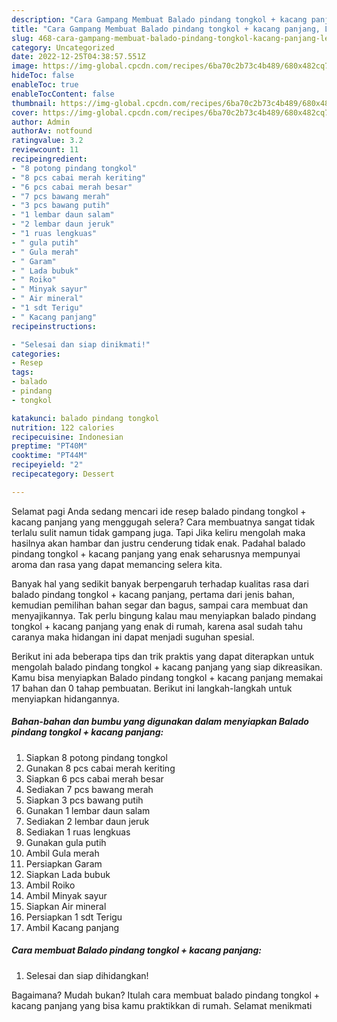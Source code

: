 ```yaml
---
description: "Cara Gampang Membuat Balado pindang tongkol + kacang panjang, Lezat Sekali"
title: "Cara Gampang Membuat Balado pindang tongkol + kacang panjang, Lezat Sekali"
slug: 468-cara-gampang-membuat-balado-pindang-tongkol-kacang-panjang-lezat-sekali
category: Uncategorized
date: 2022-12-25T04:38:57.551Z
image: https://img-global.cpcdn.com/recipes/6ba70c2b73c4b489/680x482cq70/balado-pindang-tongkol-kacang-panjang-foto-resep-utama.jpg
hideToc: false
enableToc: true
enableTocContent: false
thumbnail: https://img-global.cpcdn.com/recipes/6ba70c2b73c4b489/680x482cq70/balado-pindang-tongkol-kacang-panjang-foto-resep-utama.jpg
cover: https://img-global.cpcdn.com/recipes/6ba70c2b73c4b489/680x482cq70/balado-pindang-tongkol-kacang-panjang-foto-resep-utama.jpg
author: Admin
authorAv: notfound
ratingvalue: 3.2
reviewcount: 11
recipeingredient:
- "8 potong pindang tongkol"
- "8 pcs cabai merah keriting"
- "6 pcs cabai merah besar"
- "7 pcs bawang merah"
- "3 pcs bawang putih"
- "1 lembar daun salam"
- "2 lembar daun jeruk"
- "1 ruas lengkuas"
- " gula putih"
- " Gula merah"
- " Garam"
- " Lada bubuk"
- " Roiko"
- " Minyak sayur"
- " Air mineral"
- "1 sdt Terigu"
- " Kacang panjang"
recipeinstructions:

- "Selesai dan siap dinikmati!"
categories:
- Resep
tags:
- balado
- pindang
- tongkol

katakunci: balado pindang tongkol 
nutrition: 122 calories
recipecuisine: Indonesian
preptime: "PT40M"
cooktime: "PT44M"
recipeyield: "2"
recipecategory: Dessert

---
```



Selamat pagi Anda sedang mencari ide resep balado pindang tongkol + kacang panjang yang menggugah selera? Cara membuatnya sangat tidak terlalu sulit namun tidak gampang juga. Tapi Jika keliru mengolah maka hasilnya akan hambar dan justru cenderung tidak enak. Padahal balado pindang tongkol + kacang panjang yang enak seharusnya mempunyai aroma dan rasa yang dapat memancing selera kita.


Banyak hal yang sedikit banyak berpengaruh terhadap kualitas rasa dari balado pindang tongkol + kacang panjang, pertama dari jenis bahan, kemudian pemilihan bahan segar dan bagus, sampai cara membuat dan menyajikannya. Tak perlu bingung kalau mau menyiapkan balado pindang tongkol + kacang panjang yang enak di rumah, karena asal sudah tahu caranya maka hidangan ini dapat menjadi suguhan spesial.




Berikut ini ada beberapa tips dan trik praktis yang dapat diterapkan untuk mengolah balado pindang tongkol + kacang panjang yang siap dikreasikan. Kamu bisa menyiapkan Balado pindang tongkol + kacang panjang memakai 17 bahan dan 0 tahap pembuatan. Berikut ini langkah-langkah untuk menyiapkan hidangannya.

<!--inarticleads1-->

##### Bahan-bahan dan bumbu yang digunakan dalam menyiapkan Balado pindang tongkol + kacang panjang:

1. Siapkan 8 potong pindang tongkol
1. Gunakan 8 pcs cabai merah keriting
1. Siapkan 6 pcs cabai merah besar
1. Sediakan 7 pcs bawang merah
1. Siapkan 3 pcs bawang putih
1. Gunakan 1 lembar daun salam
1. Sediakan 2 lembar daun jeruk
1. Sediakan 1 ruas lengkuas
1. Gunakan  gula putih
1. Ambil  Gula merah
1. Persiapkan  Garam
1. Siapkan  Lada bubuk
1. Ambil  Roiko
1. Ambil  Minyak sayur
1. Siapkan  Air mineral
1. Persiapkan 1 sdt Terigu
1. Ambil  Kacang panjang




<!--inarticleads2-->

##### Cara membuat Balado pindang tongkol + kacang panjang:


1. Selesai dan siap dihidangkan!



Bagaimana? Mudah bukan? Itulah cara membuat balado pindang tongkol + kacang panjang yang bisa kamu praktikkan di rumah. Selamat menikmati
